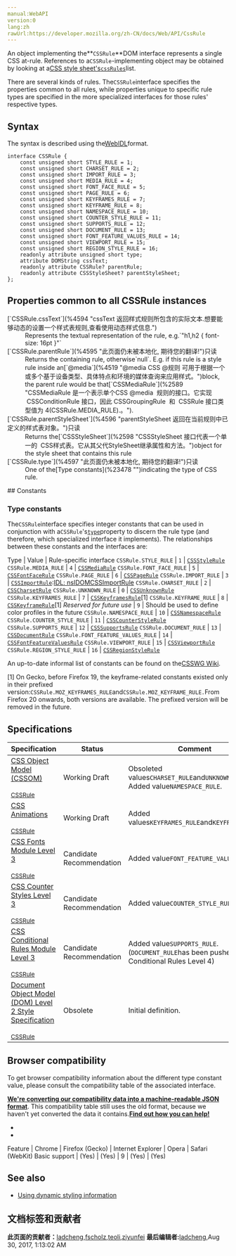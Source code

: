 ```yaml
---
manual:WebAPI
version:0
lang:zh
rawUrl:https://developer.mozilla.org/zh-CN/docs/Web/API/CssRule
---
```






An object implementing the**`CSSRule`**DOM interface represents a single CSS at-rule. References to a`CSSRule`-implementing object may be obtained by looking at a[CSS style sheet&#39;s](%4593 "")[`cssRules`](%2598 "CSSStyleSheet 接口代表一个单一的  CSS样式表。它从其父代StyleSheet继承属性和方法。")list.



There are several kinds of rules. The`CSSRule`interface specifies the properties common to all rules, while properties unique to specific rule types are specified in the more specialized interfaces for those rules&#39; respective types.


## Syntax<a name="Properties"></a>


The syntax is described using the[WebIDL](%4432 "")format.


```
interface CSSRule {
    const unsigned short STYLE_RULE = 1;
    const unsigned short CHARSET_RULE = 2;
    const unsigned short IMPORT_RULE = 3;
    const unsigned short MEDIA_RULE = 4;
    const unsigned short FONT_FACE_RULE = 5;
    const unsigned short PAGE_RULE = 6;
    const unsigned short KEYFRAMES_RULE = 7;
    const unsigned short KEYFRAME_RULE = 8;
    const unsigned short NAMESPACE_RULE = 10;
    const unsigned short COUNTER_STYLE_RULE = 11;
    const unsigned short SUPPORTS_RULE = 12;
    const unsigned short DOCUMENT_RULE = 13;
    const unsigned short FONT_FEATURE_VALUES_RULE = 14;
    const unsigned short VIEWPORT_RULE = 15;
    const unsigned short REGION_STYLE_RULE = 16;
    readonly attribute unsigned short type;
    attribute DOMString cssText;
    readonly attribute CSSRule? parentRule;
    readonly attribute CSSStyleSheet? parentStyleSheet;
};
```

## Properties common to all CSSRule instances<a name="Properties_common_to_all_CSSRule_instances"></a>
<dl><dt id='cssText'>[`CSSRule.cssText`](%4594 "cssText 返回样式规则所包含的实际文本.想要能够动态的设置一个样式表规则,查看使用动态样式信息.")</dt><dd>Represents the textual representation of the rule, e.g.`"h1,h2 { font-size: 16pt }"`</dd><dt id='parentRule'>[`CSSRule.parentRule`](%4595 "此页面仍未被本地化, 期待您的翻译!")只读</dt><dd>Returns the containing rule, otherwise`null`. E.g. if this rule is a style rule inside an[`@media`](%4519 "@media CSS @规则 可用于根据一个或多个基于设备类型、具体特点和环境的媒体查询来应用样式。")block, the parent rule would be that[`CSSMediaRule`](%2589 "CSSMediaRule 是一个表示单个CSS @media  规则的接口。它实现  CSSConditionRule 接口，因此 CSSGroupingRule  和  CSSRule 接口类型值为 4(CSSRule.MEDIA_RULE).。").</dd><dt id='parentStyleSheet'>[`CSSRule.parentStyleSheet`](%4596 "parentStyleSheet 返回在当前规则中已定义的样式表对象。")只读</dt><dd>Returns the[`CSSStyleSheet`](%2598 "CSSStyleSheet 接口代表一个单一的  CSS样式表。它从其父代StyleSheet继承属性和方法。")object for the style sheet that contains this rule</dd><dt id='type'>[`CSSRule.type`](%4597 "此页面仍未被本地化, 期待您的翻译!")只读</dt><dd>One of the[Type constants](%23478 "")indicating the type of CSS rule.</dd></dl>
## Constants<a name="CSSRule"></a>

### Type constants<a name="Type_constants"></a>


The`CSSRule`interface specifies integer constants that can be used in conjunction with a`CSSRule`&#39;s[`type`](%4599 "此页面仍未被本地化, 期待您的翻译!")property to discern the rule type (and therefore, which specialized interface it implements). The relationships between these constants and the interfaces are:

Type | Value | Rule-specific interface 
`CSSRule.STYLE_RULE` | `1` | [`CSSStyleRule`](%2597 "CSSStyleRule represents a single CSS style rule. It implements the CSSRule interface with a type value of 1 (CSSRule.STYLE_RULE).") 
`CSSRule.MEDIA_RULE` | `4` | [`CSSMediaRule`](%2589 "CSSMediaRule 是一个表示单个CSS @media  规则的接口。它实现  CSSConditionRule 接口，因此 CSSGroupingRule  和  CSSRule 接口类型值为 4(CSSRule.MEDIA_RULE).。") 
`CSSRule.FONT_FACE_RULE` | `5` | [`CSSFontFaceRule`](%4600 "此页面仍未被本地化, 期待您的翻译!") 
`CSSRule.PAGE_RULE` | `6` | [`CSSPageRule`](%2592 "此页面仍未被本地化, 期待您的翻译!") 
`CSSRule.IMPORT_RULE` | `3` | [`CSSImportRule`](%4601 "此页面仍未被本地化, 期待您的翻译!"):[IDL: nsIDOMCSSImportRule](%4602 "") 
`CSSRule.CHARSET_RULE` | `2` | [`CSSCharsetRule`](%4603 "此页面仍未被本地化, 期待您的翻译!")<i></i> 
`CSSRule.UNKNOWN_RULE` | `0` | [`CSSUnknownRule`](%4604 "此页面仍未被本地化, 期待您的翻译!")<i></i> 
`CSSRule.KEYFRAMES_RULE` | `7` | [`CSSKeyframesRule`](%2587 "此页面仍未被本地化, 期待您的翻译!")[1]<i></i> 
`CSSRule.KEYFRAME_RULE` | `8` | [`CSSKeyframeRule`](%2586 "此页面仍未被本地化, 期待您的翻译!")[1]<i></i> 
<em>Reserved for future use</em> | `9` | Should be used to define color profiles in the future 
`CSSRule.NAMESPACE_RULE` | `10` | [`CSSNamespaceRule`](%2590 "此页面仍未被本地化, 期待您的翻译!")<i></i> 
`CSSRule.COUNTER_STYLE_RULE` | `11` | [`CSSCounterStyleRule`](%2584 "此页面仍未被本地化, 期待您的翻译!")<i></i> 
`CSSRule.SUPPORTS_RULE` | `12` | [`CSSSupportsRule`](%2599 "该 CSSSupportsRule 接口描述了代表一个 CSS 对象@supports at-rule. 它实现了 CSSConditionRule 接口, 因此 CSSRule指定规则 和CSSGroupingRule 用一个类型值接口 12 (CSSRule.SUPPORTS_RULE).") 
`CSSRule.DOCUMENT_RULE` | `13` | [`CSSDocumentRule`](%4605 "此页面仍未被本地化, 期待您的翻译!")<i></i> 
`CSSRule.FONT_FEATURE_VALUES_RULE` | `14` | [`CSSFontFeatureValuesRule`](%4606 "此页面仍未被本地化, 期待您的翻译!") 
`CSSRule.VIEWPORT_RULE` | `15` | [`CSSViewportRule`](%4607 "此页面仍未被本地化, 期待您的翻译!")<i></i> 
`CSSRule.REGION_STYLE_RULE` | `16` | [`CSSRegionStyleRule`](%4608 "此页面仍未被本地化, 期待您的翻译!")<i></i> 



An up-to-date informal list of constants can be found on the[CSSWG Wiki](%4609 "").



[1] On Gecko, before Firefox 19, the keyframe-related constants existed only in their prefixed version:`CSSRule.MOZ_KEYFRAMES_RULE`and`CSSRule.MOZ_KEYFRAME_RULE.`From Firefox 20 onwards, both versions are available. The prefixed version will be removed in the future.


## Specifications<a name="Specification"></a>
Specification | Status | Comment 
 ---  |  ---  |  ---  | 
[CSS Object Model (CSSOM)<br></br><small>CSSRule</small>](%4610 "") | Working Draft | Obsoleted values`CHARSET_RULE`and`UNKNOWN_RULE`. Added value`NAMESPACE_RULE`. 
[CSS Animations<br></br><small>CSSRule</small>](%4611 "") | Working Draft | Added values`KEYFRAMES_RULE`and`KEYFRAME_RULE`. 
[CSS Fonts Module Level 3<br></br><small>CSSRule</small>](%4612 "") | Candidate Recommendation | Added value`FONT_FEATURE_VALUES_RULE`. 
[CSS Counter Styles Level 3<br></br><small>CSSRule</small>](%4613 "") | Candidate Recommendation | Added value`COUNTER_STYLE_RULE`. 
[CSS Conditional Rules Module Level 3<br></br><small>CSSRule</small>](%4614 "") | Candidate Recommendation | Added value`SUPPORTS_RULE`. (`DOCUMENT_RULE`has been pushed to CSS Conditional Rules Level 4) 
[Document Object Model (DOM) Level 2 Style Specification<br></br><small>CSSRule</small>](%4615 "") | Obsolete | Initial definition. 


## Browser compatibility<a name="Browser_compatibility"></a>


To get browser compatibility information about the different type constant value, please consult the compatibility table of the associated interface.



**[We&#39;re converting our compatibility data into a machine-readable JSON format](%3344 "")**. This compatibility table still uses the old format, because we haven&#39;t yet converted the data it contains.**[Find out how you can help!](%3392 "")**


* 
* 
Feature | Chrome | Firefox (Gecko) | Internet Explorer | Opera | Safari (WebKit) 
Basic support | (Yes) | (Yes) | 9 | (Yes) | (Yes) 





## See also<a name="See_also"></a>

* [Using dynamic styling information](%4616 "")



## 文档标签和贡献者
**此页面的贡献者：**[ladcheng](%4617 ""),[fscholz](%60 ""),[teoli](%160 ""),[ziyunfei](%61 "")
**最后编辑者:**[ladcheng](%4617 ""),<time>Aug 30, 2017, 1:13:02 AM</time>


